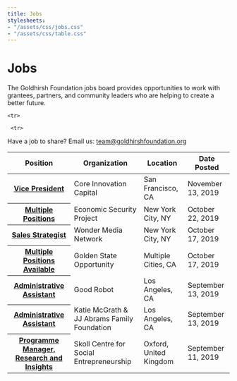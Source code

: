 ```yaml
---
title: Jobs
stylesheets:
- "/assets/css/jobs.css"
- "/assets/css/table.css"
---
```


Jobs
===========

The Goldhirsh Foundation jobs board provides opportunities to work with grantees, partners, and community leaders who are helping to create a better future.



<table>
<thead>
<tr>
  <th scope="col">Position</th>
  <th scope="col">Organization</th>
  <th scope="col">Location</th>
  <th scope="col">Date Posted</th>
</tr>
</thead>
<tbody>
  
    <tr>
  <th scope="row"><a href="http://corevc.com/wp-content/uploads/2019/11/Core-Innovation-Capital-Vice-President-Job-Description-1.pdf">Vice President</a></th>
  <td>Core Innovation Capital</td>
  <td>San Francisco, CA</td>
  <td>November 13, 2019</td>
</tr>
  
     <tr>
  <th scope="row"><a href="https://www.idealist.org/en/nonprofit/2c3d4d96fc034af6940b9b8df1cd40a5-economic-security-project-new-york">Multiple Positions</a></th>
  <td>Economic Security Project</td>
  <td>New York City, NY</td>
  <td>October 22, 2019</td>
</tr>
  
   <tr>
  <th scope="row"><a href="https://wondermedianetwork.com/jobs">Sales Strategist</a></th>
  <td>Wonder Media Network</td>
  <td>New York City, NY</td>
  <td>October 17, 2019</td>
</tr>

 <tr>
  <th scope="row"><a href="http://www.goldenstateopportunity.org/careers/">Multiple Positions Available</a></th>
  <td>Golden State Opportunity</td>
  <td>Multiple Cities, CA</td>
  <td>October 17, 2019</td>
</tr>
  
  <tr>
  <th scope="row"><a href="https://airtable.com/shreVZoWxhL7o16nP">Administrative Assistant</a></th>
  <td>Good Robot</td>
  <td>Los Angeles, CA</td>
  <td>September 13, 2019</td>
</tr>

<tr>
  <th scope="row"><a href="https://airtable.com/shrvDevxRGIBxkIsQ">Administrative Assistant</a></th>
  <td>Katie McGrath & JJ Abrams Family Foundation</td>
  <td>Los Angeles, CA</td>
  <td>September 13, 2019</td>
</tr>
  
  <tr>
  <th scope="row"><a href="https://www.sbs.ox.ac.uk/about-us/our-people/work-us/programme-manager-research-and-insights">Programme Manager, Research and Insights</a></th>
  <td>Skoll Centre for Social Entrepreneurship</td>
  <td>Oxford, United Kingdom</td>
  <td>September 11, 2019</td>
</tr>


  
 
  

 





Have a job to share? Email us: <a href="mailto:team@goldhirshfoundation.org">team@goldhirshfoundation.org</a>


